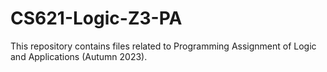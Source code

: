 # CS621-Logic-Z3-PA
This repository contains files related to Programming Assignment of Logic and Applications (Autumn 2023).
